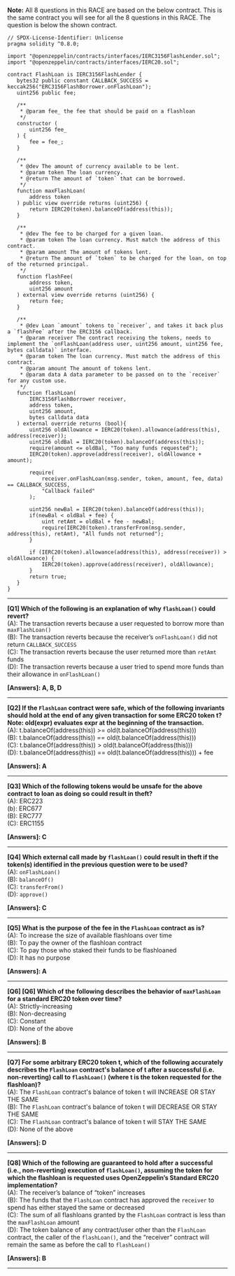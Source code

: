 **Note:** All 8 questions in this RACE are based on the below contract. This is the same contract you will see for all the 8 questions in this RACE. The question is below the shown contract.
```solidity
// SPDX-License-Identifier: Unlicense
pragma solidity ^0.8.0;

import "@openzeppelin/contracts/interfaces/IERC3156FlashLender.sol";
import "@openzeppelin/contracts/interfaces/IERC20.sol";

contract FlashLoan is IERC3156FlashLender {
   bytes32 public constant CALLBACK_SUCCESS = keccak256("ERC3156FlashBorrower.onFlashLoan");
   uint256 public fee;

   /**
    * @param fee_ the fee that should be paid on a flashloan
    */
   constructor (
       uint256 fee_
   ) {
       fee = fee_;
   }

   /**
    * @dev The amount of currency available to be lent.
    * @param token The loan currency.
    * @return The amount of `token` that can be borrowed.
    */
   function maxFlashLoan(
       address token
   ) public view override returns (uint256) {
       return IERC20(token).balanceOf(address(this));
   }

   /**
    * @dev The fee to be charged for a given loan.
    * @param token The loan currency. Must match the address of this contract.
    * @param amount The amount of tokens lent.
    * @return The amount of `token` to be charged for the loan, on top of the returned principal.
    */
   function flashFee(
       address token,
       uint256 amount
   ) external view override returns (uint256) {
       return fee;
   }

   /**
    * @dev Loan `amount` tokens to `receiver`, and takes it back plus a `flashFee` after the ERC3156 callback.
    * @param receiver The contract receiving the tokens, needs to implement the `onFlashLoan(address user, uint256 amount, uint256 fee, bytes calldata)` interface.
    * @param token The loan currency. Must match the address of this contract.
    * @param amount The amount of tokens lent.
    * @param data A data parameter to be passed on to the `receiver` for any custom use.
    */
   function flashLoan(
       IERC3156FlashBorrower receiver,
       address token,
       uint256 amount,
       bytes calldata data
   ) external override returns (bool){
       uint256 oldAllowance = IERC20(token).allowance(address(this), address(receiver));
       uint256 oldBal = IERC20(token).balanceOf(address(this));
       require(amount <= oldBal, "Too many funds requested");
       IERC20(token).approve(address(receiver), oldAllowance + amount);

       require(
           receiver.onFlashLoan(msg.sender, token, amount, fee, data) == CALLBACK_SUCCESS,
           "Callback failed"
       );

       uint256 newBal = IERC20(token).balanceOf(address(this));
       if(newBal < oldBal + fee) {
           uint retAmt = oldBal + fee - newBal;
           require(IERC20(token).transferFrom(msg.sender, address(this), retAmt), "All funds not returned");
       }

       if (IERC20(token).allowance(address(this), address(receiver)) > oldAllowance) {
           IERC20(token).approve(address(receiver), oldAllowance);
       }
       return true;
   }
}
```
---
**[Q1] Which of the following is an explanation of why `flashLoan()` could revert?** \
(A): The transaction reverts because a user requested to borrow more than `maxFlashLoan()` \
(B): The transaction reverts because the receiver’s `onFlashLoan()` did not return `CALLBACK_SUCCESS` \
(C): The transaction reverts because the user returned more than `retAmt` funds \
(D): The transaction reverts because a user tried to spend more funds than their allowance in `onFlashLoan()`

**[Answers]: A, B, D**

---

**[Q2] If the `FlashLoan` contract were safe, which of the following invariants should hold at the end of any given transaction for some ERC20 token t? Note: old(expr) evaluates expr at the beginning of the transaction.** \
(A): t.balanceOf(address(this)) >= old(t.balanceOf(address(this))) \
(B): t.balanceOf(address(this)) == old(t.balanceOf(address(this))) \
(C): t.balanceOf(address(this)) > old(t.balanceOf(address(this))) \
(D): t.balanceOf(address(this)) == old(t.balanceOf(address(this))) + fee

**[Answers]: A**

---

**[Q3] Which of the following tokens would be unsafe for the above contract to loan as doing so could result in theft?** \
(A): ERC223 \
(b): ERC677 \
(B): ERC777 \
(C): ERC1155 
    
**[Answers]:  C**

---

**[Q4] Which external call made by `flashLoan()` could result in theft if the token(s) identified in the previous question  were to be used?** \
(A): `onFlashLoan()` \
(B): `balanceOf()` \
(C): `transferFrom()` \
(D): `approve()` 

**[Answers]:  C**

---

**[Q5] What is the purpose of the fee in the `FlashLoan` contract as is?** \
(A): To increase the size of available flashloans over time \
(B): To pay the owner of the flashloan contract \
(C): To pay those who staked their funds to be flashloaned \
(D): It has no purpose

**[Answers]:  A** 

---

**[Q6] [Q6] Which of the following describes the behavior of `maxFlashLoan` for a standard ERC20 token over time?** \
(A): Strictly-increasing \
(B): Non-decreasing \
(C): Constant \
(D): None of the above

**[Answers]:  B**

---

**[Q7] For some arbitrary ERC20 token t, which of the following accurately describes the `FlashLoan` contract's balance of t after a successful (i.e. non-reverting) call to `flashLoan()` (where t is the token requested for the flashloan)?** \
(A): The `FlashLoan` contract's balance of token t will INCREASE OR STAY THE SAME \
(B): The `FlashLoan` contract's balance of token t will DECREASE OR STAY THE SAME \
(C): The `FlashLoan` contract's balance of token t will STAY THE SAME \
(D): None of the above

**[Answers]:  D**

---

**[Q8] Which of the following are guaranteed to hold after a successful (i.e., non-reverting) execution of `flashLoan()`, assuming the token for which the flashloan is requested uses OpenZeppelin’s Standard ERC20 implementation?** \
(A): The receiver’s balance of “token” increases \
(B): The funds that the `FlashLoan` contract has approved the `receiver` to spend has either stayed the same or decreased \
(C): The sum of all flashloans granted by the `FlashLoan` contract is less than the `maxFlashLoan` amount \
(D): The token balance of any contract/user other than the `FlashLoan` contract, the caller of the `flashLoan()`, and the “receiver” contract will remain the same as before the call to `flashLoan()`

**[Answers]:  B**  

---
